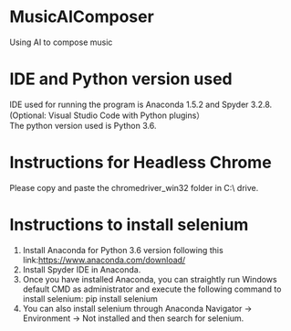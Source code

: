 # MusicAIComposer
Using AI to compose music

# IDE and Python version used

IDE used for running the program is Anaconda 1.5.2 and Spyder 3.2.8.<br/>
(Optional: Visual Studio Code with Python plugins）<br/>
The python version used is Python 3.6.<br/>

# Instructions for Headless Chrome

Please copy and paste the chromedriver_win32 folder in C:\ drive.

# Instructions to install selenium

1. Install Anaconda for Python 3.6 version following this link:https://www.anaconda.com/download/
2. Install Spyder IDE in Anaconda.
3.  Once you have installed Anaconda, you can straightly run Windows default CMD as administrator and execute the following command to install selenium:
    pip install selenium
4. You can also install selenium through Anaconda Navigator -> Environment -> Not installed and then search for selenium.

